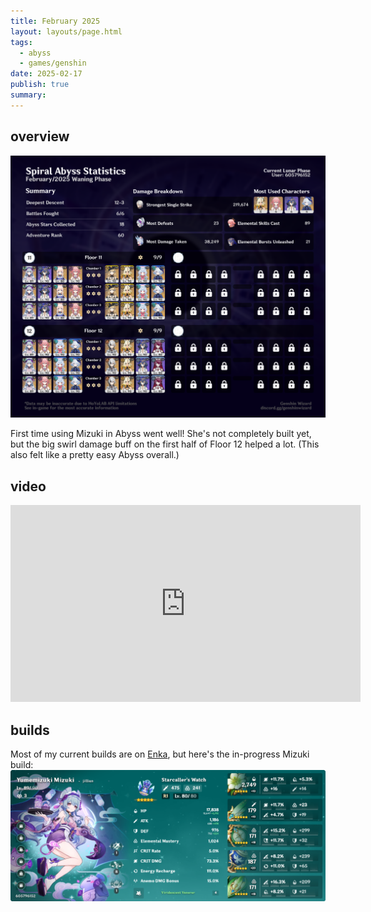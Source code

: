 ```yaml
---
title: February 2025
layout: layouts/page.html
tags:
  - abyss
  - games/genshin
date: 2025-02-17
publish: true
summary: 
---
```

## overview
![Abyss Overview](./photos/02-25_abyss.png)

First time using Mizuki in Abyss went well! She's not completely built yet, but the big swirl damage buff on the first half of Floor 12 helped a lot. (This also felt like a pretty easy Abyss overall.)

## video
<iframe width="560" height="315" src="https://www.youtube.com/embed/r8S8fzgDz_s?si=0jqlZUUZO_vDxa67" title="YouTube video player" frameborder="0" allow="accelerometer; autoplay; clipboard-write; encrypted-media; gyroscope; picture-in-picture; web-share" referrerpolicy="strict-origin-when-cross-origin" allowfullscreen></iframe>

## builds
Most of my current builds are on [Enka](https://enka.network/u/jillian/), but here's the in-progress Mizuki build:
![Mizuki build](./photos/mizuki.png)